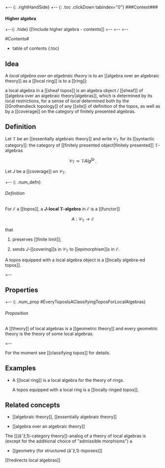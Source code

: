 
+-- {: .rightHandSide}
+-- {: .toc .clickDown tabindex="0"}
###Context###
#### Higher algebra
+--{: .hide}
[[!include higher algebra - contents]]
=--
=--
=--


#Contents#
* table of contents
{:toc}

## Idea

A _local algebra over an algebraic theory_ is to an [[algebra over an algebraic theory]] as a [[local ring]] is to a [[ring]]:

a local algebra in a [[sheaf topos]] is an algebra object / [[sheaf]] of [[algebra over an algebraic theory|algebras]], which is determined by its local restrictions, for a sense of _local_ determined both by the [[Grothendieck topology]] of any [[site]] of definition of the topos, as well as by a [[coverage]] on the category of finitely presented algebras.

## Definition

Let $\mathbb{T}$ be an [[essentially algebraic theory]] and write $\mathcal{C}_{\mathbb{T}}$ for its [[syntactic category]]: the category of [[finitely presented object|finitely presented]] $\mathbb{T}$-algebras

$$
  \mathcal{C}_{\mathbb{T}} 
    \simeq
  \mathbb{T}Alg^{fp}
  \,.
$$

Let $J$ be a [[coverage]] on $\mathcal{C}_{\mathbb{T}}$. 

+-- {: .num_defn}
###### Definition


For $\mathcal{E}$ a [[topos]], a **$J$-local $\mathbb{T}$-algebra** in $\mathcal{E}$ is a [[functor]]

$$
  A : \mathcal{C}_{\mathbb{T}} \to \mathcal{E}
$$

that 

1. preserves [[finite limit]]; 

1. sends $J$-[[covering]]s in $\mathcal{C}_{\mathbb{T}}$ to [[epimorphism]]s in $\mathcal{E}$.


A topos equipped with a local algebra object is a [[locally algebra-ed topos]].

=--

## Properties

+-- {: .num_prop #EveryToposIsAClassifyingToposForLocalAlgebras}
###### Proposition

A [[theory]] of local algebras is a [[geometric theory]] and every geometric theory is the theory of some local algebras.

=--

For the moment see [[classifying topos]] for details.

## Examples

* A [[local ring]] is a local algebra for the theory of rings.

  A topos equipped with a local ring is a [[locally ringed topos]].

## Related concepts

* [[algebraic theory]], [[essentially algebraic theory]]

* [[algebra over an algebraic theory]]

The [[(âˆž,1)-category theory]]-analog of a theory of local algebras is (except for the additional choice of "admissible morphisms") a

* [[geometry (for structured (âˆž,1)-toposes)]]

[[!redirects local algebras]]
